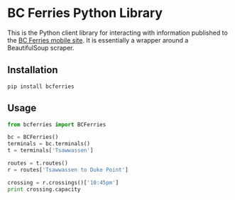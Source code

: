 # BC Ferries Python Library

This is the Python client library for interacting with information published to the [BC Ferries mobile site](http://mobile.bcferries.com/). It is essentially a wrapper around a BeautifulSoup scraper.

## Installation

`pip install bcferries`

## Usage

```python
from bcferries import BCFerries

bc = BCFerries()
terminals = bc.terminals()
t = terminals['Tsawwassen']

routes = t.routes()
r = routes['Tsawwassen to Duke Point']

crossing = r.crossings()['10:45pm']
print crossing.capacity
```

